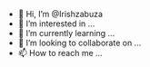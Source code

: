 - 👋 Hi, I’m @Irishzabuza
- 👀 I’m interested in ...
- 🌱 I’m currently learning ...
- 💞️ I’m looking to collaborate on ...
- 📫 How to reach me ...

<!---
Irishzabuza/Irishzabuza is a ✨ special ✨ repository because its `README.md` (this file) appears on your GitHub profile.
You can click the Preview link to take a look at your changes.
--->
